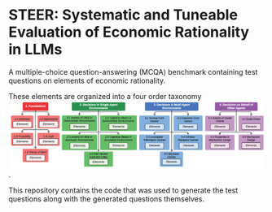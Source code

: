 # STEER: Systematic and Tuneable Evaluation of Economic Rationality in LLMs

A multiple-choice question-answering (MCQA) benchmark containing test questions on elements of economic rationality. 

These elements are organized into a four order taxonomy ![](taxonomy.jpg).

This repository contains the code that was used to generate the test questions along with the generated questions themselves. 
 
